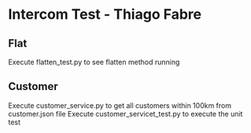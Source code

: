# Intercom Test - Thiago Fabre

## Flat

Execute flatten_test.py to see flatten method running

## Customer

Execute customer_service.py to get all customers within 100km from customer.json file
Execute customer_servicet_test.py to execute the unit test